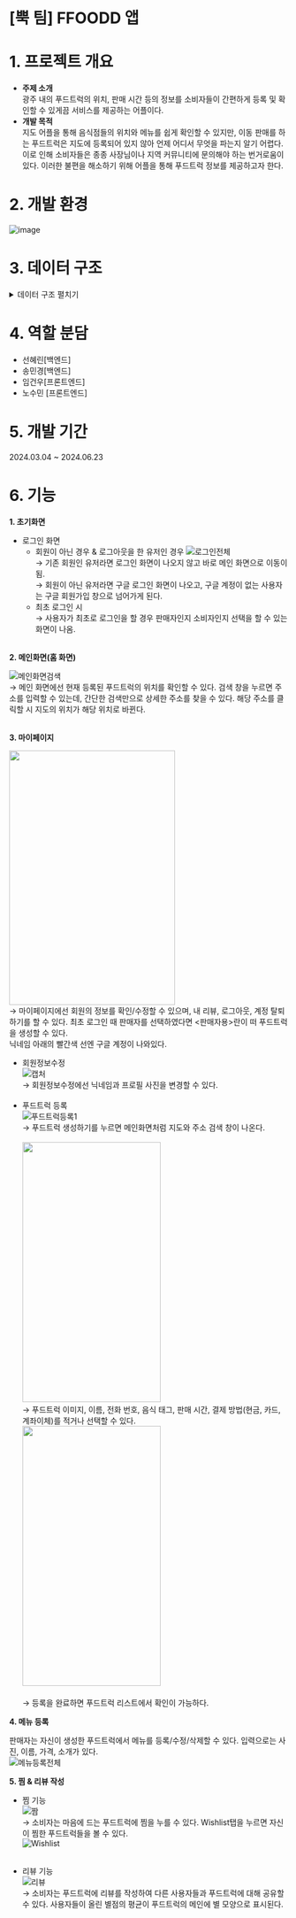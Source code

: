 # [뿍 팀] FFOODD 앱 

# 1. 프로젝트 개요
* **주제 소개**<br>
  광주 내의 푸드트럭의 위치, 판매 시간 등의 정보를 소비자들이 간편하게 등록 및 확인할 수 있게끔 서비스를 제공하는 어플이다.
* **개발 목적**<br>
  지도 어플을 통해 음식점들의 위치와 메뉴를 쉽게 확인할 수 있지만, 이동 판매를 하는 푸드트럭은 지도에 등록되어 있지 않아 언제 어디서 무엇을 파는지 알기 어렵다. 이로 인해 소비자들은 종종 사장님이나 지역 커뮤니티에 문의해야 하는 번거로움이 있다. 이러한 불편을 해소하기 위해 어플을 통해 푸드트럭 정보를 제공하고자 한다.

# 2. 개발 환경
![image](https://github.com/user-attachments/assets/b094a2bc-1870-40f3-bf73-9775d8a5ca67)

# 3. 데이터 구조
<details>
<summary>데이터 구조 펼치기</summary>
<div markdown="1">

  <pre>
  <code>
    Users (Collection)
    |
    └── userDocID (Document)
    ├── user_email: ""
    ├── user_img: ""
    ├── user_name: ""
    ├── user_img_source: ""
    ├── review_create_truckid: [] 
    ├── favorite_truckid: [] 
    └── user_type : boolean 

    FoodTruck (Collection)
    |
    └── foodTruckDocID (Document)
    ├── user_uid : ""
        ├── truck_name: ""
        ├── truck_description: ""
        ├── truck_create_date : ""
        ├── truck_schedule: ""
        ├── truck_phone: ""
        ├── truck_img : ""
        ├── truck_tag : ""
        ├── truck_latitude :  double
        ├── truck_longitude : double
        ├── truck_avgrating : double
        └── truck_payment: { 
            ├── cash: boolean
            ├── card: boolean
            ├── bankTransfer: boolean
            ├── bankName: ""
            ├── accountName: ""
            └── accountNumber: ""
        }
    
    Menu (Collection)
    |
    └── menuDocID (Document)
        ├── menu_name: ""
        ├── truck_description: ""
        ├── menu_price: ""
        └── menu_img: ""
    
    Review (Collection)
    |
    └── reviewDocID (Document)
        ├── review_create_date: ""
        ├── user_uid: ""
        ├── user_name: ""
        ├── user_img : ""
        ├── Rating : double
        ├── review_context : ""
        └── update: int
  </code>
  </pre>

</div>
</details>

# 4. 역할 분담
* 선혜린[백엔드]
* 송민경[백엔드]
* 임건우[프론트엔드]
* 노수민 [프론트엔드]

# 5. 개발 기간
2024.03.04 ~ 2024.06.23

# 6. 기능
**1. 초기화면**
* 로그인 화면
  * 회원이 아닌 경우 & 로그아웃을 한 유저인 경우
     ![로그인전체](https://github.com/user-attachments/assets/a17d56ed-0875-4ff4-9610-8a174be9ac9f)<br>
    → 기존 회원인 유저라면 로그인 화면이 나오지 않고 바로 메인 화면으로 이동이 됨. <br>
    → 회원이 아닌 유저라면 구글 로그인 화면이 나오고, 구글 계정이 없는 사용자는 구글 회원가입 창으로 넘어가게 된다.<br>
  * 최초 로그인 시<br>
    → 사용자가 최초로 로그인을 할 경우 판매자인지 소비자인지 선택을 할 수 있는 화면이 나옴. <br><br>
    

**2. 메인화면(홈 화면)**

![메인화면검색](https://github.com/user-attachments/assets/d231b68d-03aa-442b-9f8b-25caa60d8774)<br>
→ 메인 화면에선 현재 등록된 푸드트럭의 위치를 확인할 수 있다. 검색 창을 누르면 주소를 입력할 수 있는데, 간단한 검색만으로 상세한 주소를 찾을 수 있다. 해당 주소를 클릭할 시 지도의 위치가 해당 위치로 바뀐다.<br><br>


**3. 마이페이지**

<img src="https://github.com/user-attachments/assets/8d0653b4-1589-4a02-96dc-455bec77f09a" width="300" height="460"><br>
→ 마이페이지에선 회원의 정보를 확인/수정할 수 있으며, 내 리뷰,  로그아웃, 계정 탈퇴하기를 할 수 있다. 최초 로그인 때 판매자를 선택하였다면 <판매자용>란이 떠 푸드트럭을 생성할 수 있다.<br>
닉네임 아래의 빨간색 선엔 구글 계정이 나와있다.<br>

* 회원정보수정<br>
  ![캡처](https://github.com/user-attachments/assets/0fbf4f19-8153-4dbb-9486-fe9acade3133)<br>
  → 회원정보수정에선 닉네임과 프로필 사진을 변경할 수 있다.<br><br>
* 푸드트럭 등록<br>
  ![푸드트럭등록1](https://github.com/user-attachments/assets/db7417d2-5c4e-4809-8643-09b0b920941b)<br>
  → 푸드트럭 생성하기를 누르면 메인화면처럼 지도와 주소 검색 창이 나온다.<br><br>
  <img src="https://github.com/user-attachments/assets/5b6e55ab-226d-45ca-a789-ec6fbac1e6e9" width="250" height="470"><br>
  → 푸드트럭 이미지, 이름, 전화 번호, 음식 태그, 판매 시간, 결제 방법(현금, 카드, 계좌이체)를 적거나 선택할 수 있다.<br>
  <img src="https://github.com/user-attachments/assets/31ef369b-bac1-471e-ad22-d7f66365e858" width="250" height="470"><br><br>
  → 등록을 완료하면 푸드트럭 리스트에서 확인이 가능하다. <br>

**4. 메뉴 등록**

판매자는 자신이 생성한 푸드트럭에서 메뉴를 등록/수정/삭제할 수 있다. 입력으로는 사진, 이름, 가격, 소개가 있다.<br>
![메뉴등록전체](https://github.com/user-attachments/assets/2a5648f2-8685-4237-bb53-a7538cd38dac) <br>

**5. 찜 & 리뷰 작성**
* 찜 기능<br>
![짬](https://github.com/user-attachments/assets/58b981c7-560c-4009-b805-ed45be2e0fcf)<br>
→ 소비자는 마음에 드는 푸드트럭에 찜을 누를 수 있다. Wishlist탭을 누르면 자신이 찜한 푸드트럭들을 볼 수 있다.<br>
![Wishlist](https://github.com/user-attachments/assets/f2fb555b-dba9-446e-a1fd-8744d8ece681)<br><br>

* 리뷰 기능<br>
![리뷰](https://github.com/user-attachments/assets/2e6e69c8-2c9b-4738-a44b-ccd1956d7817)<br>
→ 소비자는 푸드트럭에 리뷰를 작성하여 다른 사용자들과 푸드트럭에 대해 공유할 수 있다. 사용자들이 올린 별점의 평균이 푸드트럭의 메인에 별 모양으로 표시된다.<br>





